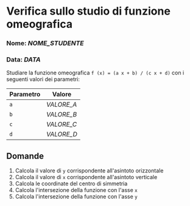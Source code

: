 # Verifica sullo studio di funzione omeografica

### Nome: *NOME_STUDENTE*
### Data: *DATA*

Studiare la funzione omeografica `f (x) = (a x + b) / (c x + d)` con i seguenti valori dei parametri:

| Parametro | Valore     |
|-----|------------|
| `a` | *VALORE_A* |
| `b` | *VALORE_B* |
| `c` | *VALORE_C* |
| `d` | *VALORE_D* |

## Domande

1. Calcola il valore di `y` corrispondente all'asintoto orizzontale
2. Calcola il valore di `x` corrispondente all'asintoto verticale
3. Calcola le coordinate del centro di simmetria
4. Calcola l'intersezione della funzione con l'asse `x`
5. Calcola l'intersezione della funzione con l'asse `y`